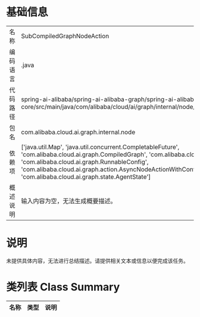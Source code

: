 # 基础信息

|      |      |
|------|------|
| 名称 | SubCompiledGraphNodeAction |
| 编码语言 | .java |
| 代码路径 | spring-ai-alibaba/spring-ai-alibaba-graph/spring-ai-alibaba-graph-core/src/main/java/com/alibaba/cloud/ai/graph/internal/node/SubCompiledGraphNodeAction.java |
| 包名 | com.alibaba.cloud.ai.graph.internal.node |
| 依赖项 | ['java.util.Map', 'java.util.concurrent.CompletableFuture', 'com.alibaba.cloud.ai.graph.CompiledGraph', 'com.alibaba.cloud.ai.graph.OverAllState', 'com.alibaba.cloud.ai.graph.RunnableConfig', 'com.alibaba.cloud.ai.graph.action.AsyncNodeActionWithConfig', 'com.alibaba.cloud.ai.graph.state.AgentState'] |
| 概述说明 | 输入内容为空，无法生成概要描述。 |

# 说明

未提供具体内容，无法进行总结描述。请提供相关文本或信息以便完成该任务。

# 类列表 Class Summary

| 名称   | 类型  | 说明 |
|-------|------|-------------|




